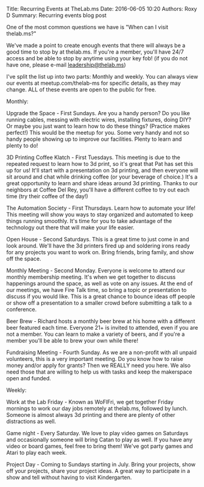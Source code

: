Title: Recurring Events at TheLab.ms
Date: 2016-06-05 10:20
Authors: Roxy D
Summary: Recurring events blog post

One of the most common questions we have is "When can I visit thelab.ms?"

We've made a point to create enough events that there will always be a good time to stop by at thelab.ms. If you're a member, you'll have 24/7 access and be able to stop by anytime using your key fob! (if you do not have one, please e-mail leadership@thelab.ms)

I've split the list up into two parts: Monthly and weekly. You can always view our events at meetup.com/thelab-ms for specific details, as they may change. ALL of these events are open to the public for free.

Monthly:

Upgrade the Space - First Sundays. Are you a handy person? Do you like running cables, messing with electric wires, installing fixtures, doing DIY? Or maybe you just want to learn how to do these things? (Practice makes perfect!) This would be the meetup for you. Some very handy and not so handy people showing up to improve our facilities. Plenty to learn and plenty to do!

3D Printing Coffee Klatch - First Tuesdays. This meeting is due to the repeated request to learn how to 3d print, so it's great that Pat has set this up for us! It'll start with a presentation on 3d printing, and then everyone will sit around and chat while drinking coffee (or your beverage of choice.) It's a great opportunity to learn and share ideas around 3d printing. Thanks to our neighbors at Coffee Del Rey, you'll have a different coffee to try out each time (try their coffee of the day!)

The Automation Society - First Thursdays. Learn how to automate your life! This meeting will show you ways to stay organized and automated to keep things running smoothly. It's time for you to take advantage of the technology out there that will make your life easier.

Open House - Second Saturdays. This is a great time to just come in and look around. We'll have the 3d printers fired up and soldering irons ready for any projects you want to work on. Bring friends, bring family, and show off the space.

Monthly Meeting - Second Monday. Everyone is welcome to attend our monthly membership meeting. It's when we get together to discuss happenings around the space, as well as vote on any issues. At the end of our meetings, we have Fire Talk time, so bring a topic or presentation to discuss if you would like. This is a great chance to bounce ideas off people or show off a presentation to a smaller crowd before submitting a talk to a conference.

Beer Brew - Richard hosts a monthly beer brew at his home with a different beer featured each time. Everyone 21+ is invited to attended, even if you are not a member. You can learn to make a variety of beers, and if you're a member you'll be able to brew your own while there!

Fundraising Meeting - Fourth Sunday. As we are a non-profit with all unpaid volunteers, this is a very important meeting. Do you know how to raise money and/or apply for grants? Then we REALLY need you here. We also need those that are willing to help us with tasks and keep the makerspace open and funded.

Weekly:

Work at the Lab Friday - Known as WoFlFri, we get together Friday mornings to work our day jobs remotely at thelab.ms, followed by lunch. Someone is almost always 3d printing and there are plenty of other distractions as well.

Game night - Every Saturday. We love to play video games on Saturdays and occasionally someone will bring Catan to play as well. If you have any video or board games, feel free to bring them! We've got party games and Atari to play each week.

Project Day - Coming to Sundays starting in July. Bring your projects, show off your projects, share your project ideas. A great way to participate in a show and tell without having to visit Kindergarten.
